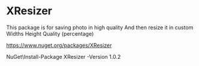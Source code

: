 # XResizer
This package is for saving photo in high quality 
And then resize it in custom 
Widths 
Height 
Quality (percentage)


https://www.nuget.org/packages/XResizer


NuGet\Install-Package XResizer -Version 1.0.2


